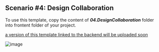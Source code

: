 ## Scenario #4: Design Collaboration

To use this template, copy the content of **_04.DesignCollaboration_** folder into frontent folder of your project.

[a version of this template linked to the backend will be uploaded soon]()

![image](https://user-images.githubusercontent.com/969404/111334964-61b6bd80-864a-11eb-9582-44160d0b8c3f.png)